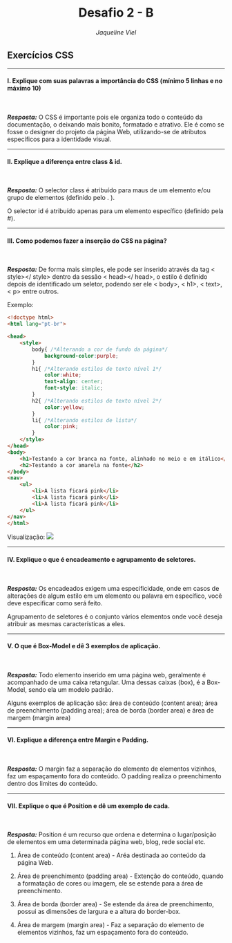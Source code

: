 <h1 align="center">Desafio 2 - B</h1>
<h6 align="center">Jaqueline Viel</h6>

## Exercícios CSS

---
#### **I.** Explique com suas palavras a importância do CSS (mínimo 5 linhas e no máximo 10)
<br/>

***Resposta:*** O CSS é importante pois ele organiza todo o conteúdo da documentação, o deixando mais bonito, formatado e atrativo. Ele é como se fosse o designer do projeto da página Web, utilizando-se de atributos específicos para a identidade visual.

---
#### **II.** Explique a diferença entre class & id.
<br/>

***Resposta:*** O selector class é atribuído para maus de um elemento e/ou grupo de elementos (definido pelo . ).

O selector id é atribuído apenas para um elemento específico (definido pela #).


---
#### **III.** Como podemos fazer a inserção do CSS na página?
<br/>

***Resposta:*** De forma mais simples, ele pode ser inserido através da tag < style></ style> dentro da sessão < head></ head>, o estilo é definido depois de identificado um seletor, podendo ser ele < body>, < h1>, < text>, < p> entre outros.

Exemplo:

```html
<!doctype html>
<html lang="pt-br">

<head>
    <style>
        body{ /*Alterando a cor de fundo da página*/
            background-color:purple;
        }
        h1{ /*Alterando estilos de texto nível 1*/
            color:white;
            text-align: center;
            font-style: italic;
        }
        h2{ /*Alterando estilos de texto nível 2*/
            color:yellow;
        }
        li{ /*Alterando estilos de lista*/
            color:pink;
        }
    </style>
</head>
<body>
    <h1>Testando a cor branca na fonte, alinhado no meio e em itálico</h1>
    <h2>Testando a cor amarela na fonte</h2>
</body>
<nav>
    <ul>
        <li>A lista ficará pink</li>
        <li>A lista ficará pink</li>
        <li>A lista ficará pink</li>
    </ul>
</nav>
</html>
```
Visualização:
<img src="https://ik.imagekit.io/zo6fhpfjl5f/ex.c_qhtGUJDF6n3R.png?ik-sdk-version=javascript-1.4.3&updatedAt=1646969627486">

---
#### **IV.** Explique o que é encadeamento e agrupamento de seletores.
<br/>

***Resposta:*** Os encadeados exigem uma especificidade, onde em casos de alterações de algum estilo em um elemento ou palavra em específico, você deve especificar como será feito.

Agrupamento de seletores é o conjunto vários elementos onde você deseja atribuir as mesmas características a eles.


---
#### **V.** O que é Box-Model e dê 3 exemplos de aplicação.
<br/>

***Resposta:*** Todo elemento inserido em uma página web, geralmente é acompanhado de uma caixa retangular.
Uma dessas caixas (box), é a Box-Model, sendo ela um modelo padrão.

Alguns exemplos de aplicação são:  área de conteúdo (content area); área de preenchimento (padding area); área de borda (border area) e área de margem (margin area) 


---
#### **VI.** Explique a diferença entre Margin e Padding.
<br/>

***Resposta:*** O margin faz a separação do elemento de elementos vizinhos, faz um espaçamento fora do conteúdo.
O padding realiza o preenchimento dentro dos limites do conteúdo.

---
#### **VII.** Explique o que é Position e dê um exemplo de cada.
<br/>

***Resposta:*** Position é um recurso que ordena e determina o lugar/posição de elementos em uma determinada página web, blog, rede social etc.

1.  Área de conteúdo (content area) - Aréa destinada ao conteúdo da página Web.

2. Área de preenchimento (padding area) - Extenção do conteúdo, quando a formatação de cores ou imagem, ele se estende para a área de preenchimento.

3.  Área de borda (border area) - Se estende da área de preenchimento, possui as dimensões de largura e a altura do border-box.

4. Área de margem (margin area) - Faz a separação do elemento de elementos vizinhos, faz um espaçamento fora do conteúdo.